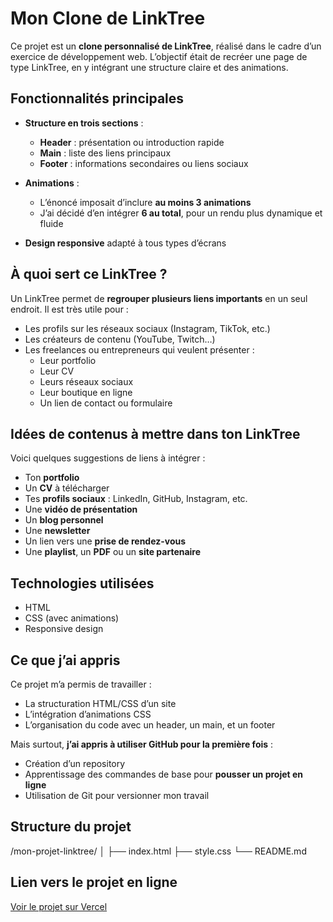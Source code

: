 # Mon Clone de LinkTree

Ce projet est un **clone personnalisé de LinkTree**, réalisé dans le cadre d’un exercice de développement web. L’objectif était de recréer une page de type LinkTree, en y intégrant une structure claire et des animations.

## Fonctionnalités principales

- **Structure en trois sections** :
  - **Header** : présentation ou introduction rapide
  - **Main** : liste des liens principaux
  - **Footer** : informations secondaires ou liens sociaux

- **Animations** :
  - L’énoncé imposait d’inclure **au moins 3 animations**
  - J’ai décidé d’en intégrer **6 au total**, pour un rendu plus dynamique et fluide

- **Design responsive** adapté à tous types d’écrans

## À quoi sert ce LinkTree ?

Un LinkTree permet de **regrouper plusieurs liens importants** en un seul endroit. Il est très utile pour :
- Les profils sur les réseaux sociaux (Instagram, TikTok, etc.)
- Les créateurs de contenu (YouTube, Twitch…)
- Les freelances ou entrepreneurs qui veulent présenter :
  - Leur portfolio
  - Leur CV
  - Leurs réseaux sociaux
  - Leur boutique en ligne
  - Un lien de contact ou formulaire

## Idées de contenus à mettre dans ton LinkTree

Voici quelques suggestions de liens à intégrer :
- Ton **portfolio**
- Un **CV** à télécharger
- Tes **profils sociaux** : LinkedIn, GitHub, Instagram, etc.
- Une **vidéo de présentation**
- Un **blog personnel**
- Une **newsletter**
- Un lien vers une **prise de rendez-vous**
- Une **playlist**, un **PDF** ou un **site partenaire**

## Technologies utilisées

- HTML
- CSS (avec animations)
- Responsive design

## Ce que j’ai appris

Ce projet m’a permis de travailler :
- La structuration HTML/CSS d’un site
- L’intégration d’animations CSS
- L’organisation du code avec un header, un main, et un footer

Mais surtout, **j’ai appris à utiliser GitHub pour la première fois** :
- Création d’un repository
- Apprentissage des commandes de base pour **pousser un projet en ligne**
- Utilisation de Git pour versionner mon travail

## Structure du projet

/mon-projet-linktree/
│
├── index.html
├── style.css
└── README.md


## Lien vers le projet en ligne

[Voir le projet sur Vercel](https://my-link-tree-v2.vercel.app/)